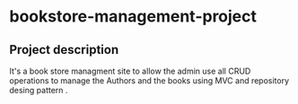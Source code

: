 # bookstore-management-project

## Project description

It's a book store managment site to allow the admin use all CRUD operations to manage the Authors and the books using MVC and repository desing pattern .


